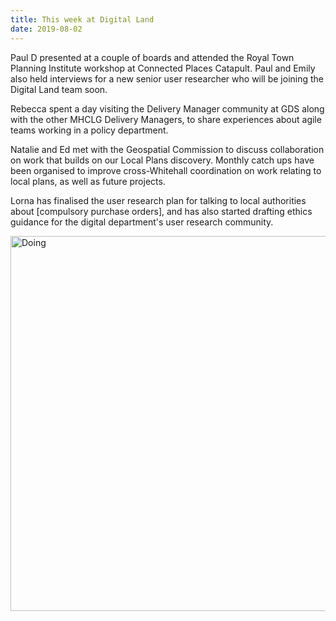 ```yaml
---
title: This week at Digital Land
date: 2019-08-02
---
```


Paul D presented at a couple of boards and attended the Royal Town Planning Institute workshop at Connected Places Catapult. Paul and Emily also held interviews for a new senior user researcher who will be joining the Digital Land team soon.

Rebecca spent a day visiting the Delivery Manager community at GDS along with the other MHCLG Delivery Managers, to share experiences about agile teams working in a policy department.

Natalie and Ed met with the Geospatial Commission to discuss collaboration on work that builds on our Local Plans discovery. Monthly catch ups have been organised to improve cross-Whitehall coordination on work relating to local plans, as well as future projects.

Lorna has finalised the user research plan for talking to local authorities about [compulsory purchase orders], and has also started drafting ethics guidance for the digital department's user research community. 

<a href="https://www.flickr.com/photos/psd/46626786185/in/album-72157703657907285/" title="Team icons"><img src="https://live.staticflickr.com/7830/46626786185_4e7af43075_c.jpg" width="800" height="600" alt="Doing"></a>
